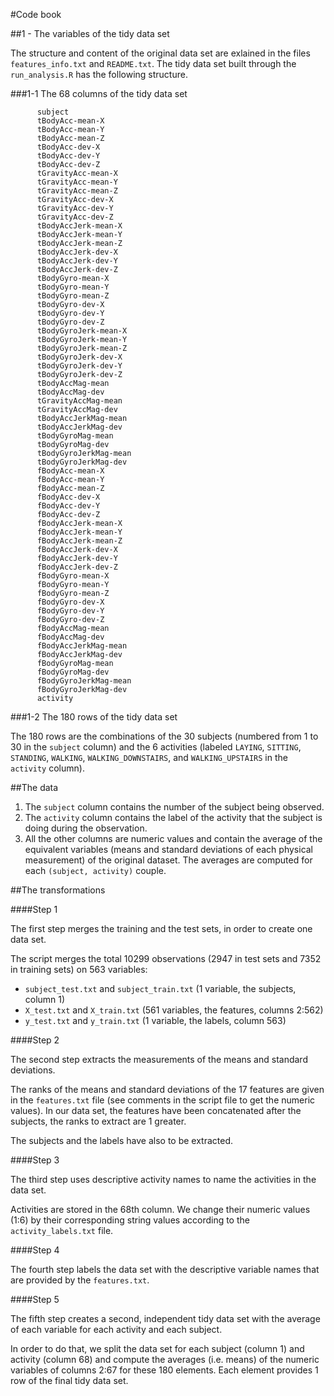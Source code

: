 #Code book

##1 - The variables of the tidy data set

The structure and content of the original data set are exlained in the files `features_info.txt` and `README.txt`.
The tidy data set built through the `run_analysis.R` has the following structure.

###1-1 The 68 columns of the tidy data set

          subject
          tBodyAcc-mean-X
          tBodyAcc-mean-Y
          tBodyAcc-mean-Z
          tBodyAcc-dev-X
          tBodyAcc-dev-Y
          tBodyAcc-dev-Z
          tGravityAcc-mean-X
          tGravityAcc-mean-Y
          tGravityAcc-mean-Z
          tGravityAcc-dev-X
          tGravityAcc-dev-Y
          tGravityAcc-dev-Z
          tBodyAccJerk-mean-X
          tBodyAccJerk-mean-Y
          tBodyAccJerk-mean-Z
          tBodyAccJerk-dev-X
          tBodyAccJerk-dev-Y
          tBodyAccJerk-dev-Z
          tBodyGyro-mean-X
          tBodyGyro-mean-Y
          tBodyGyro-mean-Z
          tBodyGyro-dev-X
          tBodyGyro-dev-Y
          tBodyGyro-dev-Z
          tBodyGyroJerk-mean-X
          tBodyGyroJerk-mean-Y
          tBodyGyroJerk-mean-Z
          tBodyGyroJerk-dev-X
          tBodyGyroJerk-dev-Y
          tBodyGyroJerk-dev-Z
          tBodyAccMag-mean
          tBodyAccMag-dev
          tGravityAccMag-mean
          tGravityAccMag-dev
          tBodyAccJerkMag-mean
          tBodyAccJerkMag-dev
          tBodyGyroMag-mean
          tBodyGyroMag-dev
          tBodyGyroJerkMag-mean
          tBodyGyroJerkMag-dev
          fBodyAcc-mean-X
          fBodyAcc-mean-Y
          fBodyAcc-mean-Z
          fBodyAcc-dev-X
          fBodyAcc-dev-Y
          fBodyAcc-dev-Z
          fBodyAccJerk-mean-X
          fBodyAccJerk-mean-Y
          fBodyAccJerk-mean-Z
          fBodyAccJerk-dev-X
          fBodyAccJerk-dev-Y
          fBodyAccJerk-dev-Z
          fBodyGyro-mean-X
          fBodyGyro-mean-Y
          fBodyGyro-mean-Z
          fBodyGyro-dev-X
          fBodyGyro-dev-Y
          fBodyGyro-dev-Z
          fBodyAccMag-mean
          fBodyAccMag-dev
          fBodyAccJerkMag-mean
          fBodyAccJerkMag-dev
          fBodyGyroMag-mean
          fBodyGyroMag-dev
          fBodyGyroJerkMag-mean
          fBodyGyroJerkMag-dev
          activity

###1-2 The 180 rows of the tidy data set

The 180 rows are the combinations of the 30 subjects (numbered from 1 to 30 in the `subject` column) and the 6 activities (labeled `LAYING`, `SITTING`, `STANDING`, `WALKING`, `WALKING_DOWNSTAIRS`, and `WALKING_UPSTAIRS` in the `activity` column).


##The data

1. The `subject` column contains the number of the subject being observed.
1. The `activity` column contains the label of the activity that the subject is doing during the observation.
1. All the other columns are numeric values and contain the average of the equivalent variables (means and standard deviations of each physical measurement) of the original dataset. The averages are computed for each `(subject, activity)` couple.


##The transformations  

####Step 1 

The first step merges the training and the test sets, in order to create one data set.

The script merges the total 10299 observations (2947 in test sets and 7352 in training sets) on 563 variables:
  - `subject_test.txt` and `subject_train.txt` (1 variable, the subjects, column 1)
  - `X_test.txt` and `X_train.txt` (561 variables, the features, columns 2:562)
  - `y_test.txt` and `y_train.txt` (1 variable, the labels, column 563)
  
####Step 2

The second step extracts the measurements of the means and standard deviations.

The ranks of the means and standard deviations of the 17 features are given in the `features.txt` file (see comments in the script file to get the numeric values). In our data set, the features have been concatenated after the subjects, the ranks to extract are 1 greater.

The subjects and the labels have also to be extracted.

####Step 3        

The third step uses descriptive activity names to name the activities in the data set. 

Activities are stored in the 68th column. We change their numeric values (1:6) by their corresponding string values according to the `activity_labels.txt` file.

####Step 4

The fourth step labels the data set with the descriptive variable names that are provided by the `features.txt`.

####Step 5

The fifth step creates a second, independent tidy data set with the average of each variable for each activity and each subject.

In order to do that, we split the data set for each subject (column 1) and activity (column 68) and compute the averages (i.e. means) of the numeric variables of columns 2:67 for these 180 elements. Each element provides 1 row of the final tidy data set.


